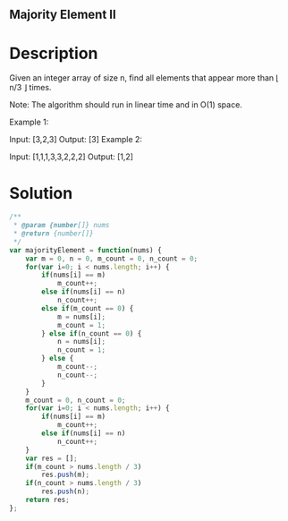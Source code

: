 Majority Element II
---

# Description
Given an integer array of size n, find all elements that appear more than ⌊ n/3 ⌋ times.

Note: The algorithm should run in linear time and in O(1) space.

Example 1:

Input: [3,2,3]
Output: [3]
Example 2:

Input: [1,1,1,3,3,2,2,2]
Output: [1,2]


# Solution
```javascript
/**
 * @param {number[]} nums
 * @return {number[]}
 */
var majorityElement = function(nums) {
    var m = 0, n = 0, m_count = 0, n_count = 0;
    for(var i=0; i < nums.length; i++) {
        if(nums[i] == m)
            m_count++;
        else if(nums[i] == n)
            n_count++;
        else if(m_count == 0) {
            m = nums[i];
            m_count = 1;
        } else if(n_count == 0) {
            n = nums[i];
            n_count = 1;
        } else {
            m_count--;
            n_count--;
        }
    }
    m_count = 0, n_count = 0;
    for(var i=0; i < nums.length; i++) {
        if(nums[i] == m)
            m_count++;
        else if(nums[i] == n)
            n_count++;
    }
    var res = [];
    if(m_count > nums.length / 3)
        res.push(m);
    if(n_count > nums.length / 3)
        res.push(n);
    return res;
};
```
